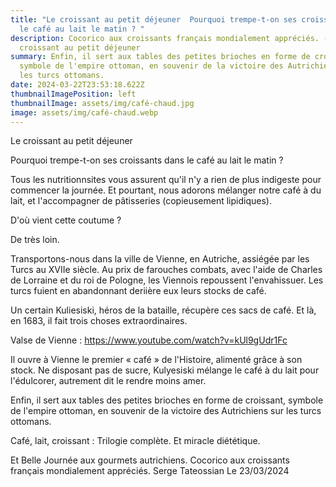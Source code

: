 ```yaml
---
title: "Le croissant au petit déjeuner  Pourquoi trempe-t-on ses croissants dans
  le café au lait le matin ? "
description: Cocorico aux croissants français mondialement appréciés. - Le
  croissant au petit déjeuner
summary: Enfin, il sert aux tables des petites brioches en forme de croissant,
  symbole de l'empire ottoman, en souvenir de la victoire des Autrichiens sur
  les turcs ottomans.
date: 2024-03-22T23:53:18.622Z
thumbnailImagePosition: left
thumbnailImage: assets/img/café-chaud.jpg
image: assets/img/café-chaud.webp
---
```

Le croissant au petit déjeuner

Pourquoi trempe-t-on ses croissants dans le café au lait le matin ? 

Tous les nutritionnsites vous assurent qu'il n'y a rien de plus indigeste pour commencer la journée. Et pourtant, nous adorons mélanger notre café à du lait, et l'accompagner de pâtisseries (copieusement lipidiques).

D'où vient cette coutume ?

De très loin.

Transportons-nous dans la ville de Vienne, en Autriche, assiégée par les Turcs au XVIIe siècle. Au prix de farouches combats, avec l'aide de Charles de Lorraine et du roi de Pologne, les Viennois repoussent l'envahissuer. Les turcs fuient en abandonnant deriière eux leurs stocks de café. 

Un certain Kuliesiski, héros de la bataille, récupère ces sacs de café. Et là, en 1683, il fait trois choses extraordinaires.

Valse de Vienne : https://www.youtube.com/watch?v=kUl9gUdr1Fc


Il ouvre à Vienne le premier « café » de l'Histoire, alimenté grâce à son stock. Ne disposant pas de sucre, Kulyesiski mélange le café à du lait pour l'édulcorer, autrement dit le rendre moins amer. 

Enfin, il sert aux tables des petites brioches en forme de croissant, symbole de l'empire ottoman, en souvenir de la victoire des Autrichiens sur les turcs ottomans.

Café, lait, croissant : Trilogie complète. Et miracle diététique.

Et Belle Journée aux gourmets autrichiens.
Cocorico aux croissants français mondialement 
appréciés. Serge Tateossian Le 23/03/2024